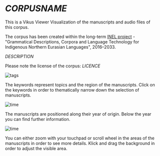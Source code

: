 # _CORPUSNAME_

This is a Vikus Viewer Visualization of the manuscripts and audio files of this corpus.

The corpus has been created within the long-term [INEL project](https://inel.corpora.uni-hamburg.de/) - "Grammatical Descriptions, Corpora and Language Technology for Indigenous Northern Eurasian Languages", 2016–2033.

_DESCRIPTION_

Please note the license of the corpus:
_LICENCE_

![tags](img/infobar_tags.svg)

The keywords represent topics and the region of the manuscripts. Click on the keywords in order to thematically narrow down the selection of manuscripts.

![time](img/infobar_time.svg)

The manuscripts are positioned along their year of origin. Below the year you can find further information.

![time](img/infobar_scroll.svg)

You can either zoom with your touchpad or scroll wheel in the areas of the manuscripts in order to see more details. Klick and drag the background in order to adjust the visible area.

